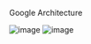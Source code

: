 Google Architecture

![image](https://github.com/SageHabitus/Sample/assets/45292707/a9ab97ee-3752-4321-92ec-f95a4d917c46)
![image](https://github.com/SageHabitus/Sample/assets/45292707/a4a17a53-ad87-4eb2-b99e-d80487092b53)


